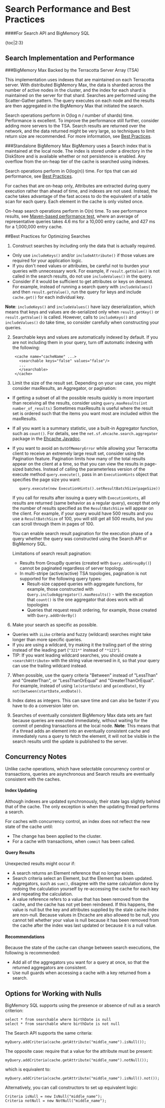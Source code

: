 ---
---
# Search Performance and Best Practices
####For Search API and BigMemory SQL


{toc|2:3}



## Search Implementation and Performance

###BigMemory Max Backed by the Terracotta Server Array (TSA)

This implementation uses indexes that are maintained on each Terracotta server. With distributed BigMemory Max, the data is sharded across the number of active nodes in the cluster, and the index for each shard is maintained on the server for that shard. Searches are performed using the Scatter-Gather pattern. The query executes on each node and the results are then aggregated in the BigMemory Max that initiated the search.

Search operations perform in O(log n / number of shards) time. Performance is excellent. To improve the performance still further, consider adding more servers to the TSA. Search results are returned over the network, and the data returned might be very large, so techniques to limit return size are recommended. For more information, see [Best Practices](#best-practices).

###Standalone BigMemory Max
BigMemory uses a Search index that is maintained at the local node. The index is stored under a directory in the DiskStore and is available whether or not persistence is enabled. Any overflow from the on-heap tier of the cache is searched using indexes.

Search operations perform in O(log(n)) time. For tips that can aid performance, see [Best Practices](#best-practices).

For caches that are on-heap only, Attributes are extracted during query execution rather than ahead of time, and indexes are not used. Instead, the cache takes advantage of the fast access to do the equivalent of a table scan for each query. Each element in the cache is only visited once.

On-heap search operations perform in O(n) time. To see performance results, see [Maven-based performance test](http://svn.terracotta.org/svn/forge/offHeap-test/), where an average of representative queries takes 4.6 ms for a 10,000 entry cache, and 427 ms for a 1,000,000 entry cache.

##Best Practices for Optimizing Searches
1. Construct searches by including only the data that is actually required.
  *  Only use `includeKeys()` and/or `includeAttribute()` if those values are required for your application logic.
  *  If you don't need values or attributes, be careful not to burden your queries with unnecessary work. For example, if `result.getValue()` is not called in the search results, do not use `includeValues()` in the query.
  *  Consider if it would be sufficient to get attributes or keys on demand. For example, instead of running a search query with `includeValues()` and then `result.getValue()`, run the query for keys and include `cache.get()` for each individual key.

  **Note**: `includeKeys()` and `includeValues()` have lazy deserialization, which means that keys and values are de-serialized only when `result.getKey()` or `result.getValue()` is called. However, calls to `includeKeys()` and `includeValues()` do take time, so consider carefully when constructing your queries.

2. Searchable keys and values are automatically indexed by default. If you are not including them in your query, turn off automatic indexing with the following:

        <cache name="cacheName" ...>
          <searchable keys="false" values="false"/>
          ...
          </searchable>
        </cache>

3. Limit the size of the result set. Depending on your use case, you might consider maxResults, an Aggregator, or pagination:
  *  If getting a subset of all the possible results quickly is more important than receiving all the results, consider using `query.maxResults(int number_of_results)`  Sometimes maxResults is useful where the result set is ordered such that the items you want most are included within the maxResults.
  *  If all you want is a summary statistic, use a built-in Aggregator function, such as `count()`. For details, see the `net.sf.ehcache.search.aggregator` package in the <a href="http://www.ehcache.org/apidocs/2.8.5/index.html">Ehcache Javadoc</a>.
  *  If you want to avoid an `OutOfMemoryError` while allowing your Terracotta client to receive an extremely large result set, consider using the Pagination feature. Pagination limits how many of the total results appear on the client at a time, so that you can view the results in page-sized batches. Instead of calling the parameterless version of the execute method `query.execute()`, pass in an `ExecutionHints` object that specifies the page size you want:

            query.execute(new ExecutionHints().setResultBatchSize(pageSize))

      If you call for results after issuing a query with `ExecutionHints`, all results are returned (same behavior as a regular query), except that only the number of results specified as the `ResultBatchSize` will appear on the client. For example, if your query would have 500 results and you use a `ResultBatchSize` of 100, you will still get all 500 results, but you can scroll through them in pages of 100.

      You can enable search result pagination for the execution phase of a query whether the query was constructed using the Search API or BigMemory SQL.

      Limitations of search result pagination:
      *  Results from GroupBy queries (created with `Query.addGroupBy()`) cannot be paginated regardless of server topology.
      *  In multi-stripe (active/active) TSA topologies, pagination is not supported for the following query types:
          *  Result-size capped queries with aggregate functions, for example, those
constructed with `Query.includeAggregator().maxResults()` - with the exception that `count()` is the one aggregator that does work with all topologies
          *  Queries that request result ordering, for example, those created with
	`Query.addOrderBy()`

6. Make your search as specific as possible.
  * Queries with `iLike` criteria and fuzzy (wildcard) searches might take longer than more specific queries.
  * If you are using a wildcard, try making it the trailing part of the string instead of the leading part (`"321*"` instead of `"*123"`).
  * TIP: If you want leading wildcard searches, you should create a `<searchAttribute>` with the string value reversed in it, so that your query can use the trailing wildcard instead.

7. When possible, use the query criteria "Between" instead of "LessThan" and "GreaterThan", or "LessThanOrEqual" and "GreaterThanOrEqual". For example, instead of using `le(startDate)` and `ge(endDate)`, try `not(between(startDate,endDate))`.  

8. Index dates as integers. This can save time and can also be faster if you have to do a conversion later on.

9. Searches of eventually consistent BigMemory Max data sets are fast because queries are executed immediately, without waiting for the commit of pending transactions at the local node. **Note**: This means that if a thread adds an element into an eventually consistent cache and immediately runs a query to fetch the element, it will not be visible in the search results until the update is published to the server.

## Concurrency Notes
Unlike cache operations, which have selectable concurrency control or transactions, queries are asynchronous and Search results are eventually consistent with the caches.

#### Index Updating
Although indexes are updated synchronously, their state lags slightly behind that of the cache. The only exception is when the updating thread performs a search.

For caches with concurrency control, an index does not reflect the new state of the cache until:

* The change has been applied to the cluster.
* For a cache with transactions, when `commit` has been called.


#### Query Results
Unexpected results might occur if:

*   A search returns an Element reference that no longer exists.
*   Search criteria select an Element, but the Element has been updated.
*   Aggregators, such as `sum()`, disagree with the same calculation done by redoing the calculation yourself by re-accessing the cache for each key and repeating the calculation.
*   A value reference refers to a value that has been removed from the cache, and the cache has not yet been reindexed. If this happens, the value is null but the key and attributes supplied by the stale cache index are non-null. Because values in Ehcache are also allowed to be null, you cannot tell whether your value is null because it has been removed from the cache after the index was last updated or because it is a null value.

#### Recommendations
Because the state of the cache can change between search executions, the following is recommended:

*	Add all of the aggregators you want for a query at once, so that the returned aggregators are consistent.
*	Use null guards when accessing a cache with a key returned from a search.

<a id="nulls"></a>
## Options for Working with Nulls

BigMemory SQL supports using the presence or absence of null as a search criterion:

    select * from searchable where birthDate is null
    select * from searchable where birthDate is not null

The Search API supports the same criteria:

	myQuery.addCriteria(cache.getAttribute("middle_name").isNull());

The opposite case: require that a value for the attribute must be present:

	myQuery.addCriteria(cache.getAttribute("middle_name").notNull());

which is equivalent to:

	myQuery.addCriteria(cache.getAttribute("middle_name").isNull().not());

Alternatively, you can call constructors to set up equivalent logic:

	Criteria isNull = new IsNull("middle_name");
	Criteria notNull = new NotNull("middle_name");  
